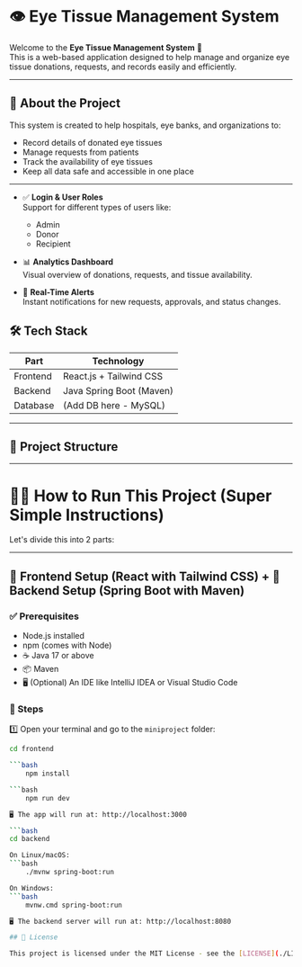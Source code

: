 # 👁️ Eye Tissue Management System

Welcome to the **Eye Tissue Management System** 👋  
This is a web-based application designed to help manage and organize eye tissue donations, requests, and records easily and efficiently.

---

## 🌟 About the Project

This system is created to help hospitals, eye banks, and organizations to:

- Record details of donated eye tissues
- Manage requests from patients
- Track the availability of eye tissues
- Keep all data safe and accessible in one place

---

- ✅ **Login & User Roles**  
  Support for different types of users like:
  - Admin
  - Donor
  - Recipient

- 📊 **Analytics Dashboard**  
  Visual overview of donations, requests, and tissue availability.

- 🔔 **Real-Time Alerts**  
  Instant notifications for new requests, approvals, and status changes.

## 🛠️ Tech Stack

| Part      | Technology             |
|-----------|------------------------|
| Frontend  | React.js + Tailwind CSS |
| Backend   | Java Spring Boot (Maven) |
| Database  | (Add DB here - MySQL) |

---

## 📁 Project Structure


---

# 🧑‍🏫 How to Run This Project (Super Simple Instructions)

Let's divide this into 2 parts:

---

## 🎨 Frontend Setup (React with Tailwind CSS) + 🔧 Backend Setup (Spring Boot with Maven)

### ✅ Prerequisites

- Node.js installed
- npm (comes with Node)
- ☕ Java 17 or above
- 📦 Maven
- 🖥️ (Optional) An IDE like IntelliJ IDEA or Visual Studio Code

### 🚀 Steps

1️⃣ Open your terminal and go to the `miniproject` folder:

```bash
cd frontend

```bash
    npm install

```bash
    npm run dev 

🖥️ The app will run at: http://localhost:3000

```bash
cd backend

On Linux/macOS:
```bash
    ./mvnw spring-boot:run

On Windows:
```bash
    mvnw.cmd spring-boot:run

🖥️ The backend server will run at: http://localhost:8080

## 📄 License

This project is licensed under the MIT License - see the [LICENSE](./LICENSE) file for details.


